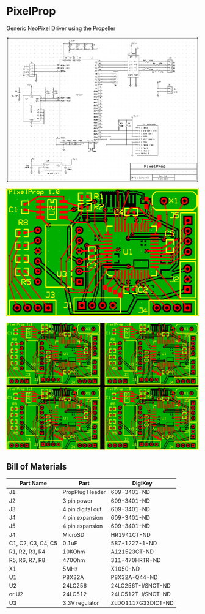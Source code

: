 # PixelProp

Generic NeoPixel Driver using the Propeller

![](https://github.com/topherCantrell/PixelProp/blob/master/art/PixelPropSCH.jpg)

![](https://github.com/topherCantrell/PixelProp/blob/master/art/PixelPropPCB.jpg)

![](https://github.com/topherCantrell/PixelProp/blob/master/art/multi.jpg)

## Bill of Materials

| Part Name          | Part              | DigiKey            |
| ---------          | ----              | ----               |
| J1                 | PropPlug Header   | 609-3401-ND        |
| J2                 | 3 pin power       | 609-3401-ND        |
| J3                 | 4 pin digital out | 609-3401-ND        |
| J4                 | 4 pin expansion   | 609-3401-ND        |
| J5                 | 4 pin expansion   | 609-3401-ND        |
| J4                 | MicroSD           | HR1941CT-ND        |
| C1, C2, C3, C4, C5 | 0.1uF             | 587-1227-1-ND      |
| R1, R2, R3, R4     | 10KOhm            | A121523CT-ND       |
| R5, R6, R7, R8     | 470Ohm            | 311-470HRTR-ND     |
| X1                 | 5MHz              | X1050-ND           |
| U1                 | P8X32A            | P8X32A-Q44-ND      | 
| U2                 | 24LC256           | 24LC256T-I/SNCT-ND | 
| or U2              | 24LC512           | 24LC512T-I/SNCT-ND | 
| U3                 | 3.3V regulator    | ZLDO1117G33DICT-ND | 
